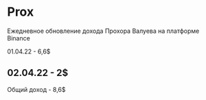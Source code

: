 # Prox
Ежедневное обновление дохода Прохора Валуева на платформе Binance 

01.04.22 - 6,6$

02.04.22 - 2$
--------------------
Общий доход - 8,6$

